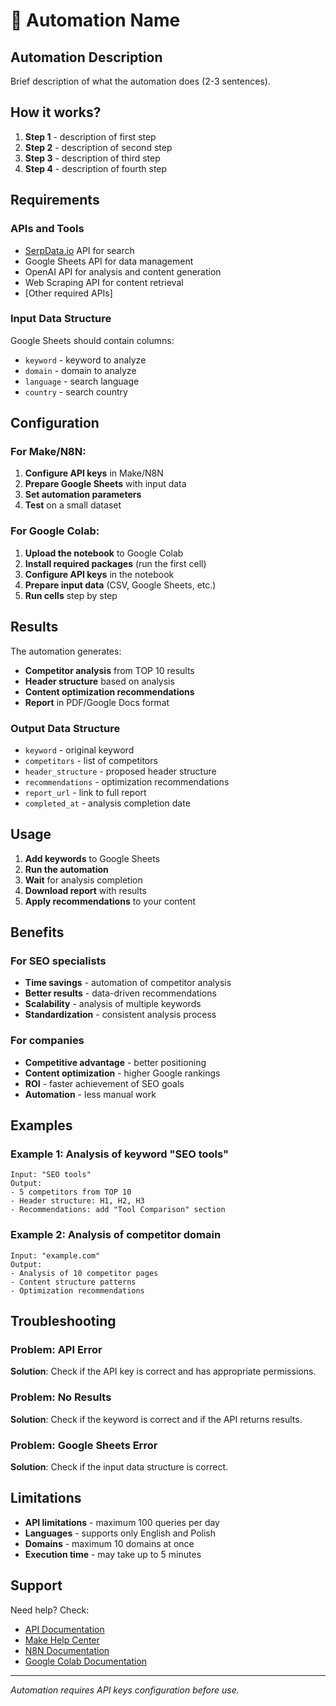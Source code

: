 # 🎯 Automation Name

## Automation Description
Brief description of what the automation does (2-3 sentences).

## How it works?
1. **Step 1** - description of first step
2. **Step 2** - description of second step
3. **Step 3** - description of third step
4. **Step 4** - description of fourth step

## Requirements

### APIs and Tools
- [SerpData.io](https://serpdata.io/) API for search
- Google Sheets API for data management
- OpenAI API for analysis and content generation
- Web Scraping API for content retrieval
- [Other required APIs]

### Input Data Structure
Google Sheets should contain columns:
- `keyword` - keyword to analyze
- `domain` - domain to analyze
- `language` - search language
- `country` - search country

## Configuration

### For Make/N8N:
1. **Configure API keys** in Make/N8N
2. **Prepare Google Sheets** with input data
3. **Set automation parameters**
4. **Test** on a small dataset

### For Google Colab:
1. **Upload the notebook** to Google Colab
2. **Install required packages** (run the first cell)
3. **Configure API keys** in the notebook
4. **Prepare input data** (CSV, Google Sheets, etc.)
5. **Run cells** step by step

## Results

The automation generates:
- **Competitor analysis** from TOP 10 results
- **Header structure** based on analysis
- **Content optimization recommendations**
- **Report** in PDF/Google Docs format

### Output Data Structure
- `keyword` - original keyword
- `competitors` - list of competitors
- `header_structure` - proposed header structure
- `recommendations` - optimization recommendations
- `report_url` - link to full report
- `completed_at` - analysis completion date

## Usage

1. **Add keywords** to Google Sheets
2. **Run the automation**
3. **Wait** for analysis completion
4. **Download report** with results
5. **Apply recommendations** to your content

## Benefits

### For SEO specialists
- **Time savings** - automation of competitor analysis
- **Better results** - data-driven recommendations
- **Scalability** - analysis of multiple keywords
- **Standardization** - consistent analysis process

### For companies
- **Competitive advantage** - better positioning
- **Content optimization** - higher Google rankings
- **ROI** - faster achievement of SEO goals
- **Automation** - less manual work

## Examples

### Example 1: Analysis of keyword "SEO tools"
```
Input: "SEO tools"
Output: 
- 5 competitors from TOP 10
- Header structure: H1, H2, H3
- Recommendations: add "Tool Comparison" section
```

### Example 2: Analysis of competitor domain
```
Input: "example.com"
Output:
- Analysis of 10 competitor pages
- Content structure patterns
- Optimization recommendations
```

## Troubleshooting

### Problem: API Error
**Solution**: Check if the API key is correct and has appropriate permissions.

### Problem: No Results
**Solution**: Check if the keyword is correct and if the API returns results.

### Problem: Google Sheets Error
**Solution**: Check if the input data structure is correct.

## Limitations

- **API limitations** - maximum 100 queries per day
- **Languages** - supports only English and Polish
- **Domains** - maximum 10 domains at once
- **Execution time** - may take up to 5 minutes

## Support

Need help? Check:
- [API Documentation](https://serpdata.io/docs)
- [Make Help Center](https://www.make.com/en/help)
- [N8N Documentation](https://docs.n8n.io/)
- [Google Colab Documentation](https://colab.research.google.com/notebooks/)

---

*Automation requires API keys configuration before use.* 